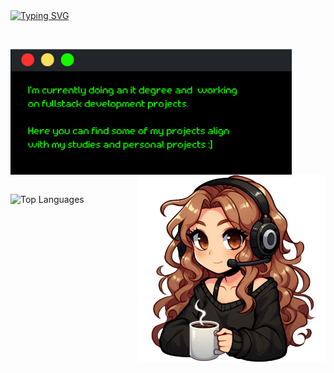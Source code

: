 <div align="left">
 <a href="https://git.io/typing-svg"><img src="https://readme-typing-svg.demolab.com?font=Retropix&duration=4300&pause=1000&color=13F700&random=false&width=435&lines=hi+%3A%5D+i'm+jana" alt="Typing SVG" /></a>
</div>
  <div>
   <div>
    <p> </p>
   <img src="card.png" width="450" align="left">
   </div>
   <img src="drawart.png" width="300" align="right">
  </div>
  <div>
   <p> </p>
   <p> </p>
   <p> </p>
   <p> </p>
   <p> </p>
   <p> </p>
   <p> </p>
     <img src="https://github-readme-stats.vercel.app/api/top-langs/?username=jwnaina&layout=compact&theme=chartreuse-dark" alt="Top Languages">
  </div>
